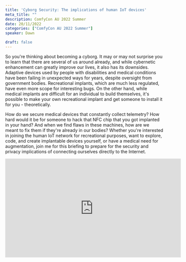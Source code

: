 ```yaml
---
title: 'Cyborg Security: The implications of human IoT devices'
meta_title: ""
description: ComfyCon AU 2022 Summer
date: 20/11/2022
categories: ["ComfyCon AU 2022 Summer"]
speaker: Dawn

draft: false
---
```

So you're thinking about becoming a cyborg. It may or may not surprise you to learn that there are several of us around already, and while cybernetic enhancement can greatly improve our lives, it also has its downsides. Adaptive devices used by people with disabilities and medical conditions have been failing in unexpected ways for years, despite oversight from government bodies. Recreational implants, which are much less regulated, have even more scope for interesting bugs. On the other hand, while medical implants are difficult for an individual to build themselves, it's possible to make your own recreational implant and get someone to install it for you - theoretically.

How do we secure medical devices that constantly collect telemetry? How hard would it be for someone to hack that NFC chip that you got implanted in your hand? And when we find flaws in these machines, how are we meant to fix them if they're already in our bodies? Whether you're interested in joining the human IoT network for recreational purposes, want to explore, code, and create implantable devices yourself, or have a medical need for augmentation, join me for this briefing to prepare for the security and privacy implications of connecting ourselves directly to the Internet.

<iframe width="560" height="315" src="https://youtu.be/JXh1TwGDRVM?si=GUr463UVhH6MSc3O" title="YouTube video player" frameborder="0" allow="accelerometer; autoplay; clipboard-write; encrypted-media; gyroscope; picture-in-picture; web-share" allowfullscreen></iframe>
